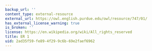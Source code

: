 ```yaml
---
backup_url: ''
content_type: external-resource
external_url: https://owl.english.purdue.edu/owl/resource/747/01/
has_external_license_warning: true
is_broken: ''
license: https://en.wikipedia.org/wiki/All_rights_reserved
title: ER 1
uid: 2ad35f59-fe89-4f29-9c6b-69e2faef6962
---
```

